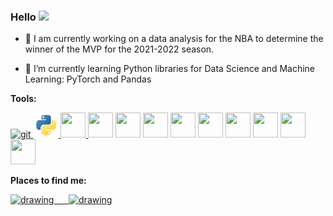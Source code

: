 ### Hello <img src="https://media.giphy.com/media/hvRJCLFzcasrR4ia7z/giphy.gif" width="28"> 

- 🔭 I am currently working on a data analysis for the NBA to determine the winner of the MVP for the 2021-2022 season.

- 🌱 I’m currently learning Python libraries for Data Science and Machine Learning: PyTorch and Pandas

**Tools:**

 <p align="left"> 
   <a href="https://git-scm.com/" target="_blank"> <img src="https://www.vectorlogo.zone/logos/git-scm/git-scm-icon.svg" alt="git" width="40" height="40"/> </a>
   <a href="https://www.python.org" target="_blank"> <img src="https://raw.githubusercontent.com/devicons/devicon/master/icons/python/python-original.svg" alt="python" width="40" height="40"/> </a> 
 <a href="https://www.cplusplus.com/" target="_blank"><img src="https://cdn.jsdelivr.net/gh/devicons/devicon/icons/cplusplus/cplusplus-original.svg" width="40" height="40"/> </a> 
  <a href="https://www.haskell.org/" target="_blank"> <img src="https://cdn.jsdelivr.net/gh/devicons/devicon/icons/haskell/haskell-original.svg" width="40" height="40"/></a>  
<a href="https://reactjs.org/" target="_blank">  <img src="https://cdn.jsdelivr.net/gh/devicons/devicon/icons/react/react-original.svg" width="40" height="40"/></a> 
 <a href="https://www.r-project.org/" target="_blank"> <img src="https://cdn.jsdelivr.net/gh/devicons/devicon/icons/r/r-original.svg" width="40" height="40"/></a>
<a href="https://www.php.net/" target="_blank">  <img src="https://cdn.jsdelivr.net/gh/devicons/devicon/icons/php/php-original.svg" width="40" height="40"/></a>
<a href="https://nodejs.org/en/" target="_blank"> <img src="https://cdn.jsdelivr.net/gh/devicons/devicon/icons/nodejs/nodejs-original.svg" width="40" height="40"/></a>
<a href="https://www.mongodb.com/" target="_blank"> <img src="https://cdn.jsdelivr.net/gh/devicons/devicon/icons/mongodb/mongodb-plain-wordmark.svg" width="40" height="40"/></a>
<a href="https://www.javascript.com/" target="_blank"> <img src="https://cdn.jsdelivr.net/gh/devicons/devicon/icons/javascript/javascript-original.svg" width="40" height="40"/></a> 
 <a href="https://pandas.pydata.org/" target="_blank"> <img src="https://cdn.jsdelivr.net/gh/devicons/devicon/icons/pandas/pandas-original.svg" width="40" height="40"/></a> 
 <a href="https://jupyter.org/" target="_blank">  <img src="https://cdn.jsdelivr.net/gh/devicons/devicon/icons/jupyter/jupyter-original-wordmark.svg" width="40" height="40"/></a>

 
 </p>

**Places to find me:**

<a href="https://www.linkedin.com/in/mahlerthomas/"><img src="https://res.cloudinary.com/importdata/image/upload/v1595012354/linkedin_t9qiwy.png" alt="drawing" width="100"/> &nbsp;&nbsp;&nbsp;&nbsp;
<a href="https://www.kaggle.com/thomasjohnmahler"><img src="https://res.cloudinary.com/importdata/image/upload/v1595012924/kaggle_ksaktb.png" alt="drawing" width="75"/>
 
